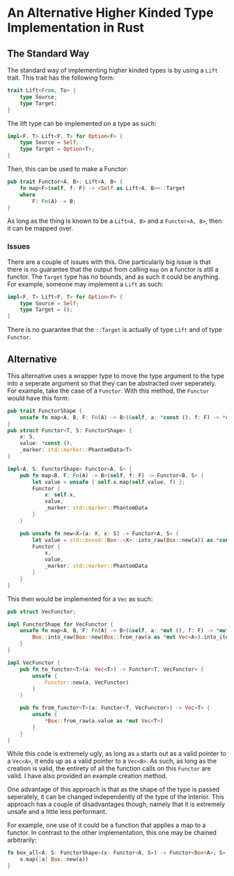 <!-- markdownlint-disable no-inline-html no-bare-urls line-length header-increment -->

# An Alternative Higher Kinded Type Implementation in Rust

## The Standard Way

The standard way of implementing higher kinded types is by using a `Lift` trait. This trait has the following form:

```rust
trait Lift<From, To> {
    type Source;
    type Target;
}
```

The lift type can be implemented on a type as such:

```rust
impl<F, T> Lift<F, T> for Option<F> {
    type Source = Self;
    type Target = Option<T>;
}
```

Then, this can be used to make a Functor:

```rust
pub trait Functor<A, B>: Lift<A, B> {
    fn map<F>(self, f: F) -> <Self as Lift<A, B>>::Target
    where
        F: Fn(A) -> B;
}
```

As long as the thing is known to be a `Lift<A, B>` and a `Functor<A, B>`, then it can be mapped over.

### Issues

There are a couple of issues with this. One particularly big issue is that there is no guarantee that the output from calling `map` on a functor is still a functor. The `Target` type has no bounds, and as such it could be anything. For example, someone may implement a `Lift` as such:

```rust
impl<F, T> Lift<F, T> for Option<F> {
    type Source = Self;
    type Target = ();
}
```

There is no guarantee that the `::Target` is actually of type `Lift` and of type `Functor`. <!-- TODO: TALK ABOUT SECURING THIS USING WHERE -->

## Alternative

This alternative uses a wrapper type to move the type argument to the type into a seperate argument so that they can be abstracted over seperately. For example, take the case of a `Functor`. With this method, the `Functor` would have this form:

```rust
pub trait FunctorShape {
    unsafe fn map<A, B, F: Fn(A) -> B>(&self, a: *const (), f: F) -> *const ();
}
pub struct Functor<T, S: FunctorShape> {
    x: S,
    value: *const (),
    _marker: std::marker::PhantomData<T>
}

impl<A, S: FunctorShape> Functor<A, S> {
    pub fn map<B, F: Fn(A) -> B>(self, f: F) -> Functor<B, S> {
        let value = unsafe { self.x.map(self.value, f) };
        Functor {
            x: self.x,
            value,
            _marker: std::marker::PhantomData
        }
    }

    pub unsafe fn new<X>(a: X, x: S) -> Functor<A, S> {
        let value = std::boxed::Box::<X>::into_raw(Box::new(a)) as *const ();
        Functor {
            x,
            value,
            _marker: std::marker::PhantomData
        }
    }
}
```

This then would be implemented for a `Vec` as such:

```rust
pub struct VecFunctor;

impl FunctorShape for VecFunctor {
    unsafe fn map<A, B, F: Fn(A) -> B>(&self, a: *mut (), f: F) -> *mut () {
        Box::into_raw(Box::new(Box::from_raw(a as *mut Vec<A>).into_iter().map(f).collect::<Vec<B>>())) as *mut ()
    }
}

impl VecFunctor {
    pub fn to_functor<T>(a: Vec<T>) -> Functor<T, VecFunctor> {
        unsafe {
            Functor::new(a, VecFunctor)
        }
    }

    pub fn from_functor<T>(a: Functor<T, VecFunctor>) -> Vec<T> {
        unsafe {
            *Box::from_raw(a.value as *mut Vec<T>)
        }
    }
}

```

While this code is extremely ugly, as long as `a` starts out as a valid pointer to a `Vec<A>`, it ends up as a valid pointer to a `Vec<B>`. As such, as long as the creation is valid, the entirety of all the function calls on this `Functor` are valid. I have also provided an example creation method.

One advantage of this approach is that as the shape of the type is passed seperately, it can be changed independently of the type of the interior. This approach has a couple of disadvantages though, namely that it is extremely unsafe and a little less performant.

For example, one use of it could be a function that applies a map to a functor. In contrast to the other implementation, this one may be chained arbitrarily:

```rust
fn box_all<A, S: FunctorShape>(x: Functor<A, S>) -> Functor<Box<A>, S> {
    x.map(|a| Box::new(a))
}
```
